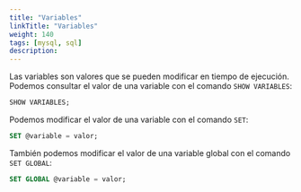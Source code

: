 ```yaml
---
title: "Variables"
linkTitle: "Variables"
weight: 140 
tags: [mysql, sql]
description:  
---
```


Las variables son valores que se pueden modificar en tiempo de ejecución. Podemos consultar el valor de una variable con el comando `SHOW VARIABLES`:
```sql
SHOW VARIABLES;
```

Podemos modificar el valor de una variable con el comando `SET`:
```sql
SET @variable = valor;
```

También podemos modificar el valor de una variable global con el comando `SET GLOBAL`:
```sql
SET GLOBAL @variable = valor;
```